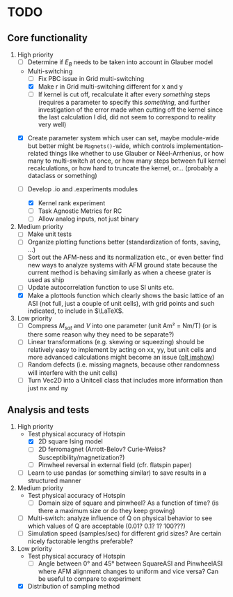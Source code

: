 # TODO

## Core functionality

1. High priority
    - [ ] Determine if $E_B$ needs to be taken into account in Glauber model
    - Multi-switching
        - [ ] Fix PBC issue in Grid multi-switching
        - [x] Make r in Grid multi-switching different for x and y
        - [ ] If kernel is cut off, recalculate it after every *something* steps (requires a parameter to specify this *something*, and further investigation of the error made when cutting off the kernel since the last calculation I did, did not seem to correspond to reality very well)
    - [x] Create parameter system which user can set, maybe module-wide but better might be `Magnets()`-wide, which controls implementation-related things like whether to use Glauber or Néel-Arrhenius, or how many to multi-switch at once, or how many steps between full kernel recalculations, or how hard to truncate the kernel, or... (probably a dataclass or something)

    - [ ] Develop .io and .experiments modules
        - [x] Kernel rank experiment
        - [ ] Task Agnostic Metrics for RC
        - [ ] Allow analog inputs, not just binary

2. Medium priority
    - [ ] Make unit tests
    - [ ] Organize plotting functions better (standardization of fonts, saving, ...)
    - [ ] Sort out the AFM-ness and its normalization etc., or even better find new ways to analyze systems with AFM ground state because the current method is behaving similarly as when a cheese grater is used as ship
    - [ ] Update autocorrelation function to use SI units etc.
    - [x] Make a plottools function which clearly shows the basic lattice of an ASI (not full, just a couple of unit cells), with grid points and such indicated, to include in $\LaTeX$.

3. Low priority
    - [ ] Compress $M_{sat}$ and $V$ into one parameter (unit Am² = Nm/T) (or is there some reason why they need to be separate?)
    - [ ] Linear transformations (e.g. skewing or squeezing) should be relatively easy to implement by acting on xx, yy, but unit cells and more advanced calculations might become an issue ([plt imshow](https://matplotlib.org/stable/gallery/images_contours_and_fields/affine_image.html "Affine transform of an image for skewed geometries"))
    - [ ] Random defects (i.e. missing magnets, because other randomness will interfere with the unit cells)
    - [ ] Turn Vec2D into a Unitcell class that includes more information than just nx and ny

## Analysis and tests

1. High priority
    - Test physical accuracy of Hotspin
        - [x] 2D square Ising model
        - [ ] 2D ferromagnet (Arrott-Belov? Curie-Weiss? Susceptibility/magnetization?)
        - [ ] Pinwheel reversal in external field (cfr. flatspin paper)
    - [ ] Learn to use pandas (or something similar) to save results in a structured manner

2. Medium priority
    - Test physical accuracy of Hotspin
        - [ ] Domain size of square and pinwheel? As a function of time? (is there a maximum size or do they keep growing)
    - [ ] Multi-switch: analyze influence of Q on physical behavior to see which values of Q are acceptable (0.01? 0.1? 1? 100???)
    - [ ] Simulation speed (samples/sec) for different grid sizes? Are certain nicely factorable lengths preferable?

3. Low priority
    - Test physical accuracy of Hotspin
        - [ ] Angle between 0° and 45° between SquareASI and PinwheelASI where AFM alignment changes to uniform and vice versa? Can be useful to compare to experiment
    - [x] Distribution of sampling method
